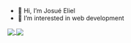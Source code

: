 - 👋 Hi, I’m Josué Eliel
- 👀 I’m interested in web development


<a href="https://github.com/luneciux">
  <img align="center" src="https://github-readme-stats.vercel.app/api?username=luneciux&theme=dark&show_icons=true" />
  <!--![Anurag's GitHub stats](https://github-readme-stats.vercel.app/api?username=luneciux&theme=dark&show_icons=true)-->
</a>
<a href="https://github.com/luneciux">
  <img align="center" src="https://github-readme-stats.vercel.app/api/pin/?username=luneciux" />
</a>

<!---
Luneciux/Luneciux is a ✨ special ✨ repository because its `README.md` (this file) appears on your GitHub profile.
You can click the Preview link to take a look at your changes.
--->
